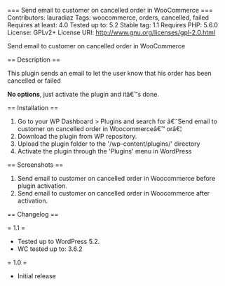 === Send email to customer on cancelled order in WooCommerce ===
Contributors: lauradiaz
Tags: woocommerce, orders, cancelled, failed
Requires at least: 4.0
Tested up to: 5.2
Stable tag: 1.1
Requires PHP: 5.6.0
License: GPLv2+
License URI: http://www.gnu.org/licenses/gpl-2.0.html

Send email to customer on cancelled order in WooCommerce


== Description ==

This plugin sends an email to let the user know that his order has been cancelled or failed

<strong>No options</strong>, just activate the plugin and itâ€™s done.

== Installation ==

1. Go to your WP Dashboard > Plugins and search for â€˜Send email to customer on cancelled order in Woocommerceâ€™ orâ€¦
2. Download the plugin from WP repository.
3. Upload the plugin folder to the '/wp-content/plugins/' directory
2. Activate the plugin through the 'Plugins' menu in WordPress

== Screenshots ==

1. Send email to customer on cancelled order in Woocommerce before plugin activation.
2. Send email to customer on cancelled order in Woocommerce after activation.

== Changelog ==

= 1.1 =
* Tested up to WordPress 5.2.
* WC tested up to: 3.6.2

= 1.0 =
* Initial release


